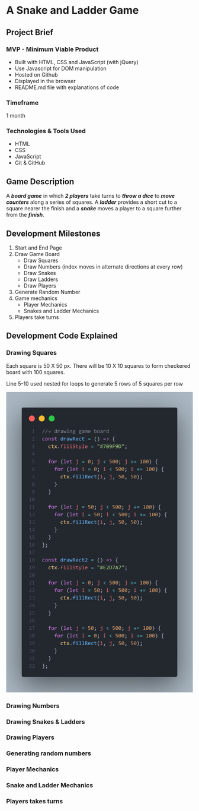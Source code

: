 # A Snake and Ladder Game

## Project Brief

### MVP - Minimum Viable Product

- Built with HTML, CSS and JavaScript (with jQuery)
- Use Javascript for DOM manipulation
- Hosted on Github
- Displayed in the browser
- README.md file with explanations of code

### Timeframe

1 month

### Technologies & Tools Used

- HTML
- CSS
- JavaScript
- Git & GitHub

## Game Description

A **_board game_** in which **_2 players_** take turns to **_throw a dice_** to **_move counters_** along a series of squares. A **_ladder_** provides a short cut to a square nearer the finish and a **_snake_** moves a player to a square further from the **_finish_**.

## Development Milestones

1.  Start and End Page
2.  Draw Game Board
    - Draw Squares
    - Draw Numbers (index moves in alternate directions at every row)
    - Draw Snakes
    - Draw Ladders
    - Draw Players
3.  Generate Random Number
4.  Game mechanics
    - Player Mechanics
    - Snakes and Ladder Mechanics
5.  Players take turns

## Development Code Explained

### Drawing Squares

Each square is 50 X 50 px. There will be 10 X 10 squares to form checkered board with 100 squares.

Line 5-10 used nested for loops to generate 5 rows of 5 squares per row

![drawsquares](./screenshots/01_drawsquares.png)

### Drawing Numbers

### Drawing Snakes & Ladders

### Drawing Players

### Generating random numbers

### Player Mechanics

### Snake and Ladder Mechanics

### Players takes turns
